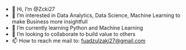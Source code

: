 - 👋 Hi, I’m @Zcki27
- 👀 I’m interested in Data Analytics, Data Science, Machine Learning to make Business more insightfull
- 🌱 I’m currently learning Python and Machine Learning
- 💞️ I’m looking to collaborate to build value to others
- 📫 How to reach me mail to: fuadzulzaki27@gmail.com

<!---
Zcki27/Zcki27 is a ✨ special ✨ repository because its `README.md` (this file) appears on your GitHub profile.
You can click the Preview link to take a look at your changes.
--->
